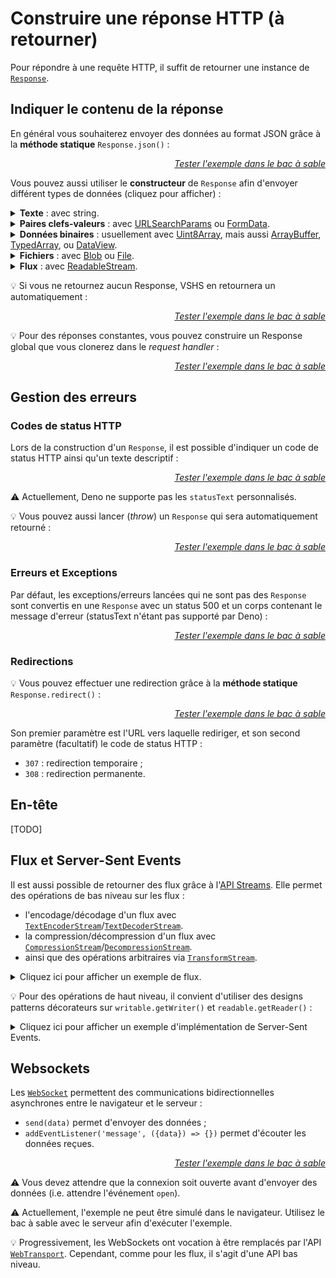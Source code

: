 <!DOCTYPE html>
<html lang="fr">
    <head>
        <meta charset="utf8"/>
        <title>VSHS</title>
        <!--
        <meta name="theme-color" media="(prefers-color-scheme: light)" content="cyan" />
        <meta name="theme-color" media="(prefers-color-scheme: dark)" content="black" />
        -->
        <meta name="color-scheme" content="dark light">
        <meta name="viewport" content="width=device-width, initial-scale=1"/>
        <link   href="./index.css"  rel="stylesheet" blocking="render">
        <script type="text/javascript" src="https://cdnjs.cloudflare.com/ajax/libs/brython/3.13.0/brython.min.js"></script>
        <script  src="./index.js"  type="module"     blocking="render" async></script>
    </head>
    <body>
        <main>

# Construire une réponse HTTP (à retourner)

Pour répondre à une requête HTTP, il suffit de retourner une instance de [`Response`](https://developer.mozilla.org/fr/docs/Web/API/Response).

## Indiquer le contenu de la réponse

En général vous souhaiterez envoyer des données au format JSON grâce à la **méthode statique** `Response.json()` :

<vshs-playground name="response (json)" show="index.code,output">
</vshs-playground>
<div style="text-align:right"><a href="../../../playground/?example=response (json)"><i>Tester l'exemple dans le bac à sable</i></a></div>

Vous pouvez aussi utiliser le **constructeur** de `Response` afin d'envoyer différent types de données (cliquez pour afficher) :

<details>
    <summary><b>Texte</b> : avec <js-code>string</js-code>.</summary>
    <vshs-playground name="response (string)" show="index.code,output">
</vshs-playground>
<div style="text-align:right"><a href="../../../playground/?example=response (string)"><i>Tester l'exemple dans le bac à sable</i></a></div>
</details>
<details>
    <summary><b>Paires clefs-valeurs</b> : avec <a href="https://developer.mozilla.org/fr/docs/Web/API/URLSearchParams"><js-code>URLSearchParams</js-code></a> ou <a href="https://developer.mozilla.org/fr/docs/Web/API/FormData"><js-code>FormData</js-code></a>.</summary>
    <vshs-playground name="response (URLSearchParams)" show="index.code,output">
</vshs-playground>
<div style="text-align:right"><a href="../../../playground/?example=response (URLSearchParams)"><i>Tester l'exemple dans le bac à sable</i></a></div>
    <vshs-playground name="response (FormData)" show="index.code,output">
</vshs-playground>
<div style="text-align:right"><a href="../../../playground/?example=response (FormData)"><i>Tester l'exemple dans le bac à sable</i></a></div>
    💡 Préférez les <js-code>URLFormParams</js-code> aux <js-code>FormData</js-code>, le format de ces derniers changeant en fonction de la plateforme utilisée.
</details>
<details>
    <summary><b>Données binaires</b> : usuellement avec <a href="https://developer.mozilla.org/fr/docs/Web/JavaScript/Reference/Global_Objects/Uint8Array"><js-code>Uint8Array</js-code></a>, mais aussi <a href="https://developer.mozilla.org/fr/docs/Web/JavaScript/Reference/Global_Objects/ArrayBuffer"><js-code>ArrayBuffer</js-code></a>, <a href="https://developer.mozilla.org/fr/docs/Web/JavaScript/Reference/Global_Objects/TypedArray"><js-code>TypedArray</js-code></a>, ou <a href="https://developer.mozilla.org/fr/docs/Web/JavaScript/Reference/Global_Objects/DataView"><js-code>DataView</js-code></a>.</summary>
    <vshs-playground name="response (Uint8Array)" show="index.code,output">
</vshs-playground>
<div style="text-align:right"><a href="../../../playground/?example=response (Uint8Array)"><i>Tester l'exemple dans le bac à sable</i></a></div>
</details>
<details>
    <summary><b>Fichiers</b> : avec <a href="https://developer.mozilla.org/fr/docs/Web/API/Blob"><js-code>Blob</js-code></a> ou <a href="https://developer.mozilla.org/fr/docs/Web/API/File"><js-code>File</js-code></a>.</summary>
    <vshs-playground name="response (Blob)" show="index.code,output">
</vshs-playground>
<div style="text-align:right"><a href="../../../playground/?example=response (Blob)"><i>Tester l'exemple dans le bac à sable</i></a></div>
</details>
<details>
    <summary><b>Flux</b> : avec <a href="https://developer.mozilla.org/en-US/docs/Web/API/ReadableStream"><js-code>ReadableStream</js-code></a>.</summary>
    Cf <a href="#flux-et-server-sent-events">Flux et Server-Sent Events</a>.
</details>

💡 Si vous ne retournez aucun <js-code>Response</js-code>, VSHS en retournera un automatiquement :

<vshs-playground name="response (none)" show="index.code,output">
</vshs-playground>
<div style="text-align:right"><a href="../../../playground/?example=response (none)"><i>Tester l'exemple dans le bac à sable</i></a></div>

💡 Pour des réponses constantes, vous pouvez construire un <js-code>Response</js-code> global que vous clonerez dans le *request handler* :
<vshs-playground name="response (clone)" show="index.code,output">
</vshs-playground>
<div style="text-align:right"><a href="../../../playground/?example=response (clone)"><i>Tester l'exemple dans le bac à sable</i></a></div>

## Gestion des erreurs

### Codes de status HTTP

Lors de la construction d'un `Response`, il est possible d'indiquer un code de status HTTP ainsi qu'un texte descriptif :
<vshs-playground name="response (status)" show="index.code,output">
</vshs-playground>
<div style="text-align:right"><a href="../../../playground/?example=response (status)"><i>Tester l'exemple dans le bac à sable</i></a></div>

⚠ Actuellement, Deno ne supporte pas les `statusText` personnalisés.

💡 Vous pouvez aussi lancer (*throw*) un `Response` qui sera automatiquement retourné :
<vshs-playground name="response (throw response)" show="index.code,output">
</vshs-playground>
<div style="text-align:right"><a href="../../../playground/?example=response (throw response)"><i>Tester l'exemple dans le bac à sable</i></a></div>

### Erreurs et Exceptions

Par défaut, les exceptions/erreurs lancées qui ne sont pas des `Response` sont convertis en une `Response` avec un status 500 et un corps contenant le message d'erreur (statusText n'étant pas supporté par Deno) :
<vshs-playground name="response (error)" show="index.code,output">
</vshs-playground>
<div style="text-align:right"><a href="../../../playground/?example=response (error)"><i>Tester l'exemple dans le bac à sable</i></a></div>

### Redirections

💡 Vous pouvez effectuer une redirection grâce à la **méthode statique** `Response.redirect()` :
<vshs-playground name="response (redirect)" show="index.code,output">
</vshs-playground>
<div style="text-align:right"><a href="../../../playground/?example=response (redirect)"><i>Tester l'exemple dans le bac à sable</i></a></div>

Son premier paramètre est l'URL vers laquelle rediriger, et son second paramètre (facultatif) le code de status HTTP :
- `307` : redirection temporaire ;
- `308` : redirection permanente.

## En-tête

[TODO]

## Flux et Server-Sent Events

Il est aussi possible de retourner des flux grâce à l'<a href="https://developer.mozilla.org/en-US/docs/Web/API/Streams_API">API Streams</a>. Elle permet des opérations de bas niveau sur les flux :
- l'encodage/décodage d'un flux avec [`TextEncoderStream`](https://developer.mozilla.org/en-US/docs/Web/API/TextEncoderStream)/[`TextDecoderStream`](https://developer.mozilla.org/en-US/docs/Web/API/TextDecoderStream).
- la compression/décompression d'un flux avec [`CompressionStream`](https://developer.mozilla.org/en-US/docs/Web/API/CompressionStream)/[`DecompressionStream`](https://developer.mozilla.org/en-US/docs/Web/API/DecompressionStream).
- ainsi que des opérations arbitraires via [`TransformStream`](https://developer.mozilla.org/en-US/docs/Web/API/TransformStream).

<details>
    <summary>Cliquez ici pour afficher un exemple de flux.</summary>
    <vshs-playground name="response (stream)" show="index.code,output">
    </vshs-playground>
    <div style="text-align:right"><a href="../../../playground/?example=response (stream)"><i>Tester l'exemple dans le bac à sable</i></a></div>
</details>

💡 Pour des opérations de haut niveau, il convient d'utiliser des designs patterns décorateurs sur `writable.getWriter()` et `readable.getReader()` :

<details>
    <summary>Cliquez ici pour afficher un exemple d'implémentation de Server-Sent Events.</summary>
    <vshs-playground name="response (SSE)" show="index.code,output">
    </vshs-playground>
    <div style="text-align:right"><a href="../../../playground/?example=response (SSE)"><i>Tester l'exemple dans le bac à sable</i></a></div>
</details>

## Websockets

Les [`WebSocket`](https://developer.mozilla.org/fr/docs/Web/API/WebSocket) permettent des communications bidirectionnelles asynchrones entre le navigateur et le serveur :
- `send(data)` permet d'envoyer des données ;
- `addEventListener('message', ({data}) => {})` permet d'écouter les données reçues. 

<vshs-playground name="response (WebSocket)" show="index.code,output">
</vshs-playground>
<div style="text-align:right"><a href="../../../playground/?example=response (WebSocket)"><i>Tester l'exemple dans le bac à sable</i></a></div>

⚠ Vous devez attendre que la connexion soit ouverte avant d'envoyer des données (i.e. attendre l'événement `open`).

⚠ Actuellement, l'exemple ne peut être simulé dans le navigateur. Utilisez le bac à sable avec le serveur afin d'exécuter l'exemple.

💡 Progressivement, les WebSockets ont vocation à être remplacés par l'API [`WebTransport`](https://developer.mozilla.org/en-US/docs/Web/API/WebTransport_API). Cependant, comme pour les flux, il s'agit d'une API bas niveau.

</main>
    </body>
</html>